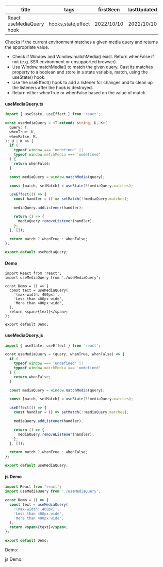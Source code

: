 | title                    | tags               | firstSeen  | lastUpdated |
| ------------------------ | ------------------ | ---------- | ----------- |
| React useMediaQuery hook | hooks,state,effect | 2022/10/10 | 2022/10/10  |

Checks if the current environment matches a given media query and returns the appropriate value.

- Check if Window and Window.matchMedia() exist. Return whenFalse if not (e.g. SSR environment or unsupported browser).
- Use Window.matchMedia() to match the given query. Cast its matches property to a boolean and store in a state variable, match, using the useState() hook.
- Use the useEffect() hook to add a listener for changes and to clean up the listeners after the hook is destroyed.
- Return either whenTrue or whenFalse based on the value of match.

#### useMediaQuery.ts

```ts
import { useState, useEffect } from 'react';

const useMediaQuery = <T extends string, U, K>(
  query: T,
  whenTrue: U,
  whenFalse: K,
): U | K => {
  if (
    typeof window === 'undefined' ||
    typeof window.matchMedia === 'undefined'
  ) {
    return whenFalse;
  }

  const mediaQuery = window.matchMedia(query);

  const [match, setMatch] = useState(!!mediaQuery.matches);

  useEffect(() => {
    const handler = () => setMatch(!!mediaQuery.matches);

    mediaQuery.addListener(handler);

    return () => {
      mediaQuery.removeListener(handler);
    };
  }, []);

  return match ? whenTrue : whenFalse;
};

export default useMediaQuery;
```

#### Demo

```tsx | pure
import React from 'react';
import useMediaQuery from './useMediaQuery';

const Demo = () => {
  const text = useMediaQuery(
    '(max-width: 400px)',
    'Less than 400px wide',
    'More than 400px wide',
  );
  return <span>{text}</span>;
};

export default Demo;
```

#### useMediaQuery.js

```js
import { useState, useEffect } from 'react';

const useMediaQuery = (query, whenTrue, whenFalse) => {
  if (
    typeof window === 'undefined' ||
    typeof window.matchMedia === 'undefined'
  ) {
    return whenFalse;
  }

  const mediaQuery = window.matchMedia(query);

  const [match, setMatch] = useState(!!mediaQuery.matches);

  useEffect(() => {
    const handler = () => setMatch(!!mediaQuery.matches);

    mediaQuery.addListener(handler);

    return () => {
      mediaQuery.removeListener(handler);
    };
  }, []);

  return match ? whenTrue : whenFalse;
};

export default useMediaQuery;
```

#### js Demo

```jsx | pure
import React from 'react';
import useMediaQuery from './useMediaQuery';

const Demo = () => {
  const text = useMediaQuery(
    '(max-width: 400px)',
    'Less than 400px wide',
    'More than 400px wide',
  );
  return <span>{text}</span>;
};

export default Demo;
```

Demo:

<code src="./Demo.tsx" id="mediaQueryTsDemo"></code>

js Demo:

<code src="./js/Demo.jsx" id="mediaQueryJsDemo"></code>
